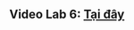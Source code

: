 ## Video Lab 6: [Tại đây](https://www.loom.com/share/98ba9d5ed9ec4914b9bd9b4ba639fee4?sid=6f917e8b-93f3-473f-94f4-b165363c0ebb)
